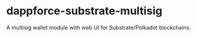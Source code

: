 # dappforce-substrate-multisig
A multisig wallet module with web UI for Substrate/Polkadot blockchains.
